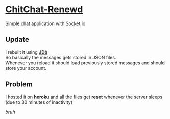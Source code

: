 # [ChitChat-Renewd](https://shit-chat.netlify.app)

Simple chat application with Socket.io

## Update
I rebuilt it using **[JDb](https://github.com/spuckhafte/Jdb-v2)**<br>
So basically the messages gets stored in JSON files.<br>
Whenever you reload it should load previously stored messages and should store your account.<br>

## Problem
I hosted it on **heroku** and all the files get **reset** whenever the server sleeps (due to 30 minutes of inactivity)

*bruh*
